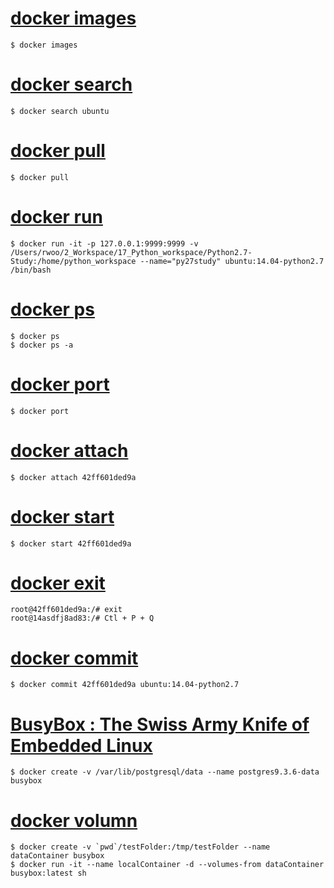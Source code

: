 # [docker images](01_docker_images.md)
```{bash}
$ docker images
```

# [docker search](02_docker_search.md)
```{bash}
$ docker search ubuntu
```

# [docker pull](03_docker_pull.md)
```{bash}
$ docker pull
```

# [docker run](04_docker_run.md)
```{bash}
$ docker run -it -p 127.0.0.1:9999:9999 -v /Users/rwoo/2_Workspace/17_Python_workspace/Python2.7-Study:/home/python_workspace --name="py27study" ubuntu:14.04-python2.7 /bin/bash
```

# [docker ps](05_docker_ps.md)
```{bash}
$ docker ps
$ docker ps -a
```

# [docker port](06_docker_port.md)
```{bash}
$ docker port
```

# [docker attach](07_docker_attach.md)
```{bash}
$ docker attach 42ff601ded9a
```

# [docker start](08_docker_start.md)
```{bash}
$ docker start 42ff601ded9a
```

# [docker exit](09_docker_exit.md)
```{bash}
root@42ff601ded9a:/# exit
root@14asdfj8ad83:/# Ctl + P + Q
```

# [docker commit](10_docker_commit.md)
```{bash}
$ docker commit 42ff601ded9a ubuntu:14.04-python2.7
```

# [BusyBox : The Swiss Army Knife of Embedded Linux](11_BusyBox_on_docker.md)
```{bash}
$ docker create -v /var/lib/postgresql/data --name postgres9.3.6-data busybox
```

# [docker volumn](12_docker_volumn.md)
```{bash}
$ docker create -v `pwd`/testFolder:/tmp/testFolder --name dataContainer busybox
$ docker run -it --name localContainer -d --volumes-from dataContainer busybox:latest sh
```
